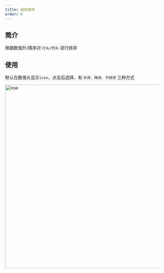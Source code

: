```yaml
---
title: 组内排序
order: 0
---
```


## 简介

根据数值升/降序对 `行头/列头` 进行排序

## 使用

默认在数值头显示`icon`，点击后选择，有 `升序、降序、不排序` 三种方式

<img src="https://gw.alipayobjects.com/mdn/rms_56cbb2/afts/img/A*QP1qTaGPHjYAAAAAAAAAAAAAARQnAQ" width = "600"  alt="row" />

